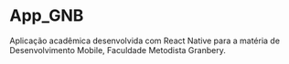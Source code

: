 # App_GNB
Aplicação acadêmica desenvolvida com React Native para a matéria de Desenvolvimento Mobile, Faculdade Metodista Granbery.
